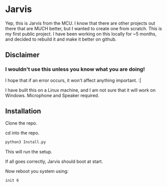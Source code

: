 # Jarvis 

Yep, this is Jarvis from the MCU.
I know that there are other projects out there that are MUCH better, but I wanted to create one from scratch.
This is my first public project. I have been working on this locally for ~5 months, and decided to rebuild it and make it better on github. 

## Disclaimer

### I wouldn't use this unless you know what you are doing!
I hope that if an error occurs, it won't affect anything important. :|

I have built this on a Linux machine, 
and I am not sure that it will work on Windows.
Microphone and Speaker required.

## Installation

Clone the repo.

cd into the repo.

``` sh
python3 Install.py
```
This will run the setup.

If all goes correctly, Jarvis should boot at start.

Now reboot you system using:

``` sh
init 6
```



